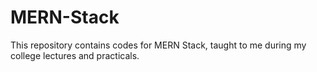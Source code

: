# MERN-Stack
This repository contains codes for MERN Stack, taught to me during my college lectures and practicals.
